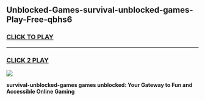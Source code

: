 
## Unblocked-Games-survival-unblocked-games-Play-Free-qbhs6
<h3>
<a href="https://premium76.site?title=survival-unblocked-games&ref=22A">CLICK TO PLAY</a></h3>
<hr>

<h3>
<a href="https://premium76.site?title=survival-unblocked-games&ref=22A">CLICK 2 PLAY</a>
  
</h3>

<a href="https://premium76.site?title=survival-unblocked-games&ref=22A"><img src="https://clearcache.store/games.png"></a>


**survival-unblocked-games games unblocked: Your Gateway to Fun and Accessible Online Gaming**
